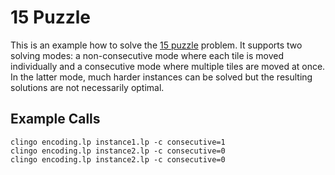 # 15 Puzzle

This is an example how to solve the [15 puzzle] problem.  It supports two
solving modes: a non-consecutive mode where each tile is moved individually and
a consecutive mode where multiple tiles are moved at once.  In the latter mode,
much harder instances can be solved but the resulting solutions are not
necessarily optimal.

## Example Calls

    clingo encoding.lp instance1.lp -c consecutive=1
    clingo encoding.lp instance2.lp -c consecutive=0
    clingo encoding.lp instance2.lp -c consecutive=0

[15 puzzle]: https://en.wikipedia.org/wiki/15_puzzle
